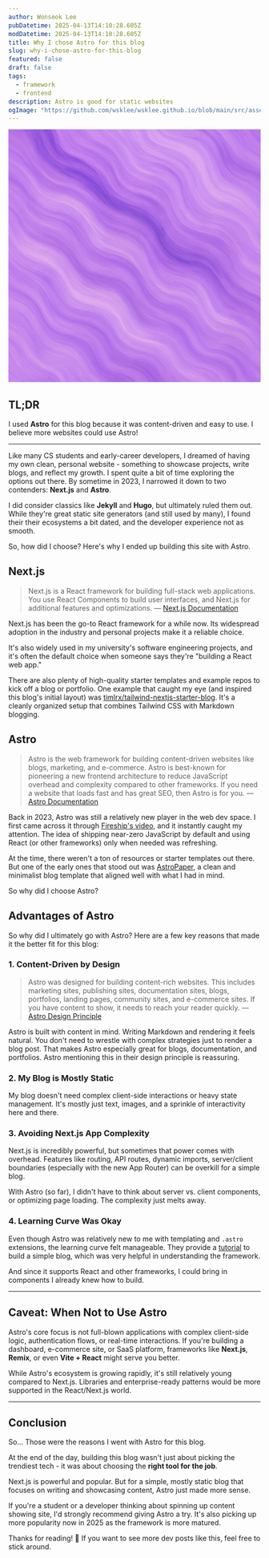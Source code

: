 ```yaml
---
author: Wonseok Lee
pubDatetime: 2025-04-13T14:10:28.605Z
modDatetime: 2025-04-13T14:10:28.605Z
title: Why I chose Astro for this blog
slug: why-i-chose-astro-for-this-blog
featured: false
draft: false
tags:
  - framework
  - frontend
description: Astro is good for static websites
ogImage: "https://github.com/wsklee/wsklee.github.io/blob/main/src/assets/images/astrojs.png?raw=true"
---
```


![Devcontainer Image](../../assets/images/astrojs.png)

## TL;DR

I used **Astro** for this blog because it was content-driven and easy to use. I believe more websites could use Astro!

---

Like many CS students and early-career developers, I dreamed of having my own clean, personal website - something to showcase projects, write blogs, and reflect my growth. I spent quite a bit of time exploring the options out there. By sometime in 2023, I narrowed it down to two contenders: **Next.js** and **Astro**.

I did consider classics like **Jekyll** and **Hugo**, but ultimately ruled them out. While they're great static site generators (and still used by many), I found their their ecosystems a bit dated, and the developer experience not as smooth.

So, how did I choose? Here's why I ended up building this site with Astro.


## Next.js

> Next.js is a React framework for building full-stack web applications. You use React Components to build user interfaces, and Next.js for additional features and optimizations.
> — [Next.js Documentation](https://nextjs.org/docs)

Next.js has been the go-to React framework for a while now. Its widespread adoption in the industry and personal projects make it a reliable choice.

It's also widely used in my university's software engineering projects, and it's often the default choice when someone says they're "building a React web app."

There are also plenty of high-quality starter templates and example repos to kick off a blog or portfolio. One example that caught my eye (and inspired this blog's initial layout) was [timlrx/tailwind-nextjs-starter-blog](https://github.com/timlrx/tailwind-nextjs-starter-blog). It's a cleanly organized setup that combines Tailwind CSS with Markdown blogging.


## Astro

> Astro is the web framework for building content-driven websites like blogs, marketing, and e-commerce. Astro is best-known for pioneering a new frontend architecture to reduce JavaScript overhead and complexity compared to other frameworks. If you need a website that loads fast and has great SEO, then Astro is for you.
> — [Astro Documentation](https://docs.astro.build)

Back in 2023, Astro was still a relatively new player in the web dev space. I first came across it through [Fireship's video](https://www.youtube.com/watch?v=gxBkghlglTg), and it instantly caught my attention. The idea of shipping near-zero JavaScript by default and using React (or other frameworks) only when needed was refreshing.

At the time, there weren't a ton of resources or starter templates out there. But one of the early ones that stood out was [AstroPaper](https://github.com/satnaing/astro-paper), a clean and minimalist blog template that aligned well with what I had in mind.

So why did I choose Astro?

## Advantages of Astro

So why did I ultimately go with Astro? Here are a few key reasons that made it the better fit for this blog:

### 1. Content-Driven by Design

> Astro was designed for building content-rich websites. This includes marketing sites, publishing sites, documentation sites, blogs, portfolios, landing pages, community sites, and e-commerce sites. If you have content to show, it needs to reach your reader quickly.
> — [Astro Design Principle](https://docs.astro.build/en/concepts/why-astro/#content-driven)

Astro is built with content in mind. Writing Markdown and rendering it feels natural. You don't need to wrestle with complex strategies just to render a blog post. That makes Astro especially great for blogs, documentation, and portfolios. Astro mentioning this in their design principle is reassuring.

### 2. My Blog is Mostly Static

My blog doesn't need complex client-side interactions or heavy state management. It's mostly just text, images, and a sprinkle of interactivity here and there.

### 3. Avoiding Next.js App Complexity

Next.js is incredibly powerful, but sometimes that power comes with overhead. Features like routing, API routes, dynamic imports, server/client boundaries (especially with the new App Router) can be overkill for a simple blog.

With Astro (so far), I didn't have to think about server vs. client components, or optimizing page loading. The complexity just melts away.

### 4. Learning Curve Was Okay

Even though Astro was relatively new to me with templating and `.astro` extensions, the learning curve felt manageable. They provide a [tutorial](https://docs.astro.build/en/tutorial/0-introduction/) to build a simple blog, which was very helpful in understanding the framework.

And since it supports React and other frameworks, I could bring in components I already knew how to build.

---

## Caveat: When Not to Use Astro

Astro's core focus is not full-blown applications with complex client-side logic, authentication flows, or real-time interactions. If you're building a dashboard, e-commerce site, or SaaS platform, frameworks like **Next.js**, **Remix**, or even **Vite + React** might serve you better.

While Astro's ecosystem is growing rapidly, it's still relatively young compared to Next.js. Libraries and enterprise-ready patterns would be more supported in the React/Next.js world.

--- 

## Conclusion

So... Those were the reasons I went with Astro for this blog.

At the end of the day, building this blog wasn't just about picking the trendiest tech - it was about choosing the **right tool for the job**.

Next.js is powerful and popular. But for a simple, mostly static blog that focuses on writing and showcasing content, Astro just made more sense.

If you're a student or a developer thinking about spinning up content showing site, I'd strongly recommend giving Astro a try. It's also picking up more popularity now in 2025 as the framework is more matured.


Thanks for reading! 🚀 If you want to see more dev posts like this, feel free to stick around.